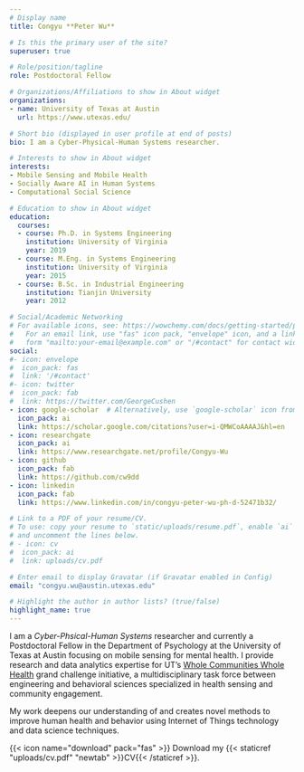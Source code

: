 ```yaml
---
# Display name
title: Congyu **Peter Wu**

# Is this the primary user of the site?
superuser: true

# Role/position/tagline
role: Postdoctoral Fellow

# Organizations/Affiliations to show in About widget
organizations:
- name: University of Texas at Austin
  url: https://www.utexas.edu/

# Short bio (displayed in user profile at end of posts)
bio: I am a Cyber-Physical-Human Systems researcher.

# Interests to show in About widget
interests:
- Mobile Sensing and Mobile Health
- Socially Aware AI in Human Systems
- Computational Social Science

# Education to show in About widget
education:
  courses:
  - course: Ph.D. in Systems Engineering
    institution: University of Virginia
    year: 2019
  - course: M.Eng. in Systems Engineering
    institution: University of Virginia
    year: 2015
  - course: B.Sc. in Industrial Engineering
    institution: Tianjin University
    year: 2012

# Social/Academic Networking
# For available icons, see: https://wowchemy.com/docs/getting-started/page-builder/#icons
#   For an email link, use "fas" icon pack, "envelope" icon, and a link in the
#   form "mailto:your-email@example.com" or "/#contact" for contact widget.
social:
#- icon: envelope
#  icon_pack: fas
#  link: '/#contact'
#- icon: twitter
#  icon_pack: fab
#  link: https://twitter.com/GeorgeCushen
- icon: google-scholar  # Alternatively, use `google-scholar` icon from `ai` icon pack
  icon_pack: ai
  link: https://scholar.google.com/citations?user=i-QMWCoAAAAJ&hl=en 
- icon: researchgate
  icon_pack: ai
  link: https://www.researchgate.net/profile/Congyu-Wu 
- icon: github
  icon_pack: fab
  link: https://github.com/cw9dd 
- icon: linkedin
  icon_pack: fab
  link: https://www.linkedin.com/in/congyu-peter-wu-ph-d-52471b32/ 

# Link to a PDF of your resume/CV.
# To use: copy your resume to `static/uploads/resume.pdf`, enable `ai` icons in `params.toml`, 
# and uncomment the lines below.
# - icon: cv
#  icon_pack: ai
#  link: uploads/cv.pdf

# Enter email to display Gravatar (if Gravatar enabled in Config)
email: "congyu.wu@austin.utexas.edu"

# Highlight the author in author lists? (true/false)
highlight_name: true
---
```


I am a *Cyber-Phsical-Human Systems* researcher and currently a Postdoctoral Fellow in the Department of Psychology at the University of Texas at Austin focusing on mobile sensing for mental health. I provide research and data analytics expertise for UT’s [Whole Communities Whole Health](https://bridgingbarriers.utexas.edu/whole-communities-whole-health/) grand challenge initiative, a multidisciplinary task force between engineering and behavioral sciences specialized in health sensing and community engagement. 

My work deepens our understanding of and creates novel methods to improve human health and behavior using Internet of Things technology and data science techniques.  

{{< icon name="download" pack="fas" >}} Download my {{< staticref "uploads/cv.pdf" "newtab" >}}CV{{< /staticref >}}.
